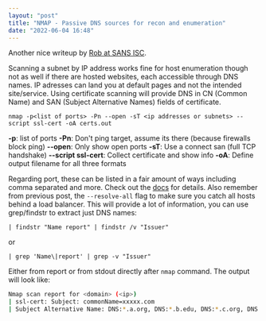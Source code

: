 ```yaml
---
layout: "post"
title: "NMAP - Passive DNS sources for recon and enumeration"
date: "2022-06-04 16:48"
---
```

Another nice writeup by [Rob at SANS ISC](https://isc.sans.edu/forums/diary/Using+Passive+DNS+sources+for+Reconnaissance+and+Enumeration/28596/).

Scanning a subnet by IP address works fine for host enumeration though not as well if there are hosted websites, each accessible through DNS names. IP adresses can land you at default pages and not the intended site/service. Using certificate scanning will provide DNS in CN (Common Name) and SAN (Subject Alternative Names) fields of certificate.

    nmap -p<list of ports> -Pn --open -sT <ip addresses or subnets> --script ssl-cert -oA certs.out

**-p**: list of ports
**-Pn**: Don't ping target, assume its there (because firewalls block ping)
**--open**: Only show open ports
**-sT**: Use a connect san (full TCP handshake)
**--script ssl-cert**: Collect certificate and show info
**-oA**: Define output filename for all three formats

Regarding port, these can be listed in a fair amount of ways including comma separated and more. Check out the [docs](https://nmap.org/book/man-port-specification.html) for details. Also remember from previous post, the `--resolve-all` flag to make sure you catch all hosts behind a load balancer. This will provide a lot of information, you can use grep/findstr to extract just DNS names:

    | findstr "Name report" | findstr /v "Issuer"

or 

    | grep 'Name\|report' | grep -v "Issuer"

Either from report or from stdout directly after `nmap` command. The output will look like:

```bash
Nmap scan report for <domain> (<ip>)
| ssl-cert: Subject: commonName=xxxxx.com
| Subject Alternative Name: DNS:*.a.org, DNS:*.b.edu, DNS:*.c.org, DNS:*.d.co, DNS:e.org, DNS:*.ds.org, ...
```